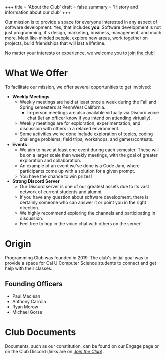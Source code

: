 +++
title = 'About the Club'
draft = false
summary = 'History and information about our club'
+++

Our mission is to provide a space for everyone interested in any aspect of software development. Yes, that includes **you**! Software development is not just programming, it's design, marketing, business, management, and much more. Meet like-minded people, explore new areas, work together on projects, build friendships that will last a lifetime. 

No matter your interests or experience, we welcome you to [join the club](/join)!

# What We Offer

To facilitate our mission, we offer several opportunities to get involved:

* **Weekly Meetings**
  * Weekly meetings are held at least once a week during the Fall and Spring semesters at PennWest California. 
    * In-person meetings are also available virtually via Discord voice chat (let an officer know if you intend on attending virtually).
  * Weekly meetings are for exploration, experimentation, and discussion with others in a relaxed environment. 
  * Some activities we've done include exploration of topics, coding challenge problems, field trips, workshops, and games/contests.
* **Events**
  * We aim to have at least one event during each semester. These will be on a larger scale than weekly meetings, with the goal of greater exploration and collaboration.
  * An example of an event we've done is a Code Jam, where participants come up with a solution for a given prompt.
  * You have the chance to win prizes!
* **Strong Discord Server**
  * Our Discord server is one of our greatest assets due to its vast network of current students and alumni.
  * If you have any question about software development, there is certainly someone who can answer it or point you in the right direction.
  * We highly recommend exploring the channels and participating in discussion.
  * Feel free to hop in the voice chat with others on the server!

# Origin

Programming Club was founded in 2019. The club's initial goal was to provide a space for Cal U Computer Science students to connect and get help with their classes.

## Founding Officers

* Paul Maclean
* Anthony Carrola
* Ryan Merow
* Michael Gorse

# Club Documents

Documents, such as our constitution, can be found on our Engage page or on the Club Discord (links are on [*Join the Club*](/join)).
